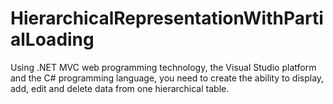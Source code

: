 # HierarchicalRepresentationWithPartialLoading
Using .NET MVC web programming technology, the Visual Studio platform and the C# programming language, you need to create the ability to display, add, edit and delete data from one hierarchical table.
